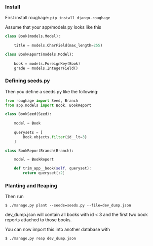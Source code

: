 ### Install
First install roughage:  `pip install django-roughage`

Assume that your app/models.py looks like this
```python
class Book(models.Model):
    
    title = models.CharField(max_length=255)

class BookReport(models.Model):
    
    book = models.ForeignKey(Book)
    grade = models.IntegerField()
```

### Defining seeds.py
Then you define a seeds.py like the following:
```python
from roughage import Seed, Branch
from app.models import Book, BookReport

class BookSeed(Seed):
    
    model = Book
    
    querysets = [
        Book.objects.filter(id__lt=3)
    ]

class BookReportBranch(Branch):

    model = BookReport

    def trim_app__book(self, queryset):
        return queryset[:2]

```

### Planting and Reaping
Then run
```
$ ./manage.py plant --seeds=seeds.py --file=dev_dump.json
```

dev_dump.json will contain all books with id < 3 and the first two book reports attached to those books.

You can now import this into another database with
```
$ ./manage.py reap dev_dump.json
```